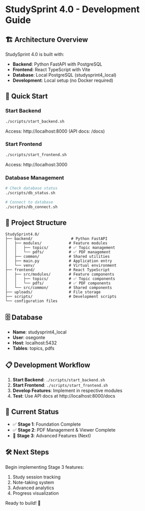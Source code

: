 # StudySprint 4.0 - Development Guide

## 🏗️ Architecture Overview

StudySprint 4.0 is built with:
- **Backend**: Python FastAPI with PostgreSQL
- **Frontend**: React TypeScript with Vite  
- **Database**: Local PostgreSQL (studysprint4_local)
- **Development**: Local setup (no Docker required)

## 🚀 Quick Start

### Start Backend
```bash
./scripts/start_backend.sh
```
Access: http://localhost:8000 (API docs: /docs)

### Start Frontend  
```bash
./scripts/start_frontend.sh
```
Access: http://localhost:3000

### Database Management
```bash
# Check database status
./scripts/db_status.sh

# Connect to database
./scripts/db_connect.sh
```

## 📁 Project Structure

```
StudySprint4.0/
├── backend/                 # Python FastAPI
│   ├── modules/            # Feature modules
│   │   ├── topics/         # ✅ Topic management
│   │   └── pdfs/           # ✅ PDF management
│   ├── common/             # Shared utilities
│   ├── main.py             # Application entry
│   └── venv/               # Virtual environment
├── frontend/               # React TypeScript
│   ├── src/modules/        # Feature components
│   │   ├── topics/         # ✅ Topic components
│   │   └── pdfs/           # ✅ PDF components
│   └── src/common/         # Shared components
├── uploads/                # File storage
├── scripts/                # Development scripts
└── configuration files
```

## 🗄️ Database

- **Name**: studysprint4_local
- **User**: osegonte
- **Host**: localhost:5432
- **Tables**: topics, pdfs

## 📋 Development Workflow

1. **Start Backend**: `./scripts/start_backend.sh`
2. **Start Frontend**: `./scripts/start_frontend.sh`  
3. **Develop Features**: Implement in respective modules
4. **Test**: Use API docs at http://localhost:8000/docs

## 🎯 Current Status

- ✅ **Stage 1**: Foundation Complete
- ✅ **Stage 2**: PDF Management & Viewer Complete
- 🔄 **Stage 3**: Advanced Features (Next)

## 🛠️ Next Steps

Begin implementing Stage 3 features:
1. Study session tracking
2. Note-taking system
3. Advanced analytics
4. Progress visualization

Ready to build! 🚀
